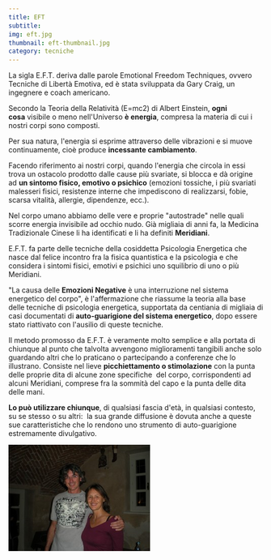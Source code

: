 ```yaml
---
title: EFT
subtitle:
img: eft.jpg
thumbnail: eft-thumbnail.jpg
category: tecniche
---
```


La sigla E.F.T. deriva dalle parole Emotional Freedom Techniques, ovvero Tecniche di Libertà Emotiva, ed è stata sviluppata da Gary Craig, un ingegnere e coach americano.

Secondo la Teoria della Relatività (E=mc2) di Albert Einstein, **ogni cosa** visibile o meno nell'Universo **è energia**, compresa la materia di cui i nostri corpi sono composti.

Per sua natura, l'energia si esprime attraverso delle vibrazioni e si muove continuamente, cioè produce **incessante cambiamento**.

Facendo riferimento ai nostri corpi, quando l'energia che circola in essi trova un ostacolo prodotto dalle cause più svariate, si blocca e dà origine ad **un sintomo fisico, emotivo o psichico** (emozioni tossiche, i più svariati malesseri fisici, resistenze interne che impediscono di realizzarsi, fobie, scarsa vitalità, allergie, dipendenze, ecc.).

Nel corpo umano abbiamo delle vere e proprie "autostrade" nelle quali scorre energia invisibile ad occhio nudo. Già migliaia di anni fa, la Medicina Tradizionale Cinese li ha identificati e li ha definiti **Meridiani**.

E.F.T. fa parte delle tecniche della cosiddetta Psicologia Energetica che nasce dal felice incontro fra la fisica quantistica e la psicologia e che considera i sintomi fisici, emotivi e psichici uno squilibrio di uno o più Meridiani.

"La causa delle **Emozioni Negative** è una interruzione nel sistema energetico del corpo", è l'affermazione che riassume la teoria alla base delle tecniche di psicologia energetica, supportata da centiania di migliaia di casi documentati di **auto-guarigione del sistema energetico**, dopo essere stato riattivato con l'ausilio di queste tecniche.

Il metodo promosso da E.F.T. è veramente molto semplice e alla portata di chiunque al punto che talvolta avvengono miglioramenti tangibili anche solo guardando altri che lo praticano o partecipando a conferenze che lo illustrano. Consiste nel lieve **picchiettamento o stimolazione** con la punta delle proprie dita di alcune zone specifiche  del corpo, corrispondenti ad alcuni Meridiani, comprese fra la sommità del capo e la punta delle dita delle mani.

**Lo può utilizzare chiunque**, di qualsiasi fascia d'età, in qualsiasi contesto, su se stesso o su altri:  la sua grande diffusione è dovuta anche a queste sue caratteristiche che lo rendono uno strumento di auto-guarigione estremamente divulgativo.

<img src="/img/luisa/eft.jpg" class="img-responsive; center-block" alt="Responsive image">

